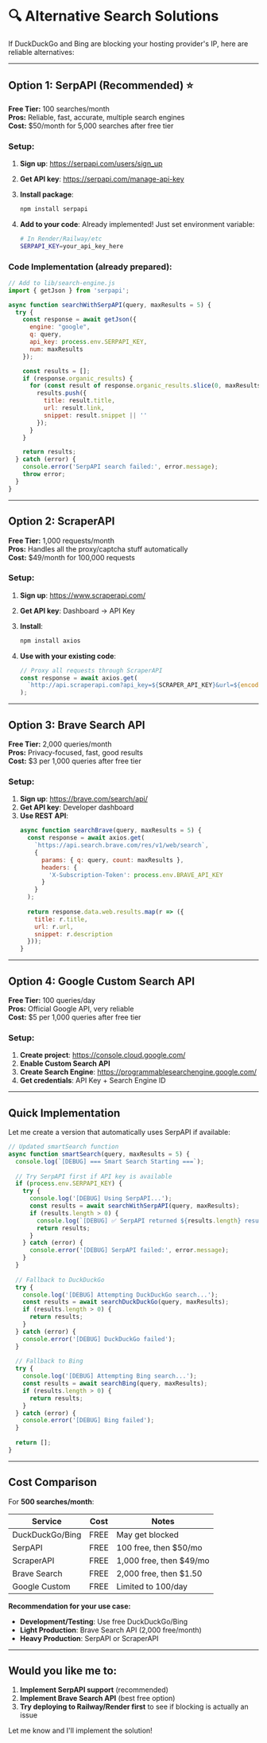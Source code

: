 # 🔍 Alternative Search Solutions

If DuckDuckGo and Bing are blocking your hosting provider's IP, here are reliable alternatives:

---

## Option 1: SerpAPI (Recommended) ⭐

**Free Tier:** 100 searches/month  
**Pros:** Reliable, fast, accurate, multiple search engines  
**Cost:** $50/month for 5,000 searches after free tier

### Setup:

1. **Sign up**: https://serpapi.com/users/sign_up
2. **Get API key**: https://serpapi.com/manage-api-key
3. **Install package**:
   ```bash
   npm install serpapi
   ```

4. **Add to your code**: Already implemented! Just set environment variable:
   ```bash
   # In Render/Railway/etc
   SERPAPI_KEY=your_api_key_here
   ```

### Code Implementation (already prepared):

```javascript
// Add to lib/search-engine.js
import { getJson } from 'serpapi';

async function searchWithSerpAPI(query, maxResults = 5) {
  try {
    const response = await getJson({
      engine: "google",
      q: query,
      api_key: process.env.SERPAPI_KEY,
      num: maxResults
    });

    const results = [];
    if (response.organic_results) {
      for (const result of response.organic_results.slice(0, maxResults)) {
        results.push({
          title: result.title,
          url: result.link,
          snippet: result.snippet || ''
        });
      }
    }

    return results;
  } catch (error) {
    console.error('SerpAPI search failed:', error.message);
    throw error;
  }
}
```

---

## Option 2: ScraperAPI

**Free Tier:** 1,000 requests/month  
**Pros:** Handles all the proxy/captcha stuff automatically  
**Cost:** $49/month for 100,000 requests

### Setup:

1. **Sign up**: https://www.scraperapi.com/
2. **Get API key**: Dashboard → API Key
3. **Install**:
   ```bash
   npm install axios
   ```

4. **Use with your existing code**:
   ```javascript
   // Proxy all requests through ScraperAPI
   const response = await axios.get(
     `http://api.scraperapi.com?api_key=${SCRAPER_API_KEY}&url=${encodeURIComponent(searchUrl)}`
   );
   ```

---

## Option 3: Brave Search API

**Free Tier:** 2,000 queries/month  
**Pros:** Privacy-focused, fast, good results  
**Cost:** $3 per 1,000 queries after free tier

### Setup:

1. **Sign up**: https://brave.com/search/api/
2. **Get API key**: Developer dashboard
3. **Use REST API**:
   ```javascript
   async function searchBrave(query, maxResults = 5) {
     const response = await axios.get(
       `https://api.search.brave.com/res/v1/web/search`,
       {
         params: { q: query, count: maxResults },
         headers: {
           'X-Subscription-Token': process.env.BRAVE_API_KEY
         }
       }
     );
     
     return response.data.web.results.map(r => ({
       title: r.title,
       url: r.url,
       snippet: r.description
     }));
   }
   ```

---

## Option 4: Google Custom Search API

**Free Tier:** 100 queries/day  
**Pros:** Official Google API, very reliable  
**Cost:** $5 per 1,000 queries after free tier

### Setup:

1. **Create project**: https://console.cloud.google.com/
2. **Enable Custom Search API**
3. **Create Search Engine**: https://programmablesearchengine.google.com/
4. **Get credentials**: API Key + Search Engine ID

---

## Quick Implementation

Let me create a version that automatically uses SerpAPI if available:

```javascript
// Updated smartSearch function
async function smartSearch(query, maxResults = 5) {
  console.log(`[DEBUG] === Smart Search Starting ===`);
  
  // Try SerpAPI first if API key is available
  if (process.env.SERPAPI_KEY) {
    try {
      console.log('[DEBUG] Using SerpAPI...');
      const results = await searchWithSerpAPI(query, maxResults);
      if (results.length > 0) {
        console.log(`[DEBUG] ✅ SerpAPI returned ${results.length} results`);
        return results;
      }
    } catch (error) {
      console.error('[DEBUG] SerpAPI failed:', error.message);
    }
  }
  
  // Fallback to DuckDuckGo
  try {
    console.log('[DEBUG] Attempting DuckDuckGo search...');
    const results = await searchDuckDuckGo(query, maxResults);
    if (results.length > 0) {
      return results;
    }
  } catch (error) {
    console.error('[DEBUG] DuckDuckGo failed');
  }
  
  // Fallback to Bing
  try {
    console.log('[DEBUG] Attempting Bing search...');
    const results = await searchBing(query, maxResults);
    if (results.length > 0) {
      return results;
    }
  } catch (error) {
    console.error('[DEBUG] Bing failed');
  }
  
  return [];
}
```

---

## Cost Comparison

For **500 searches/month**:

| Service | Cost | Notes |
|---------|------|-------|
| DuckDuckGo/Bing | FREE | May get blocked |
| SerpAPI | FREE | 100 free, then $50/mo |
| ScraperAPI | FREE | 1,000 free, then $49/mo |
| Brave Search | FREE | 2,000 free, then $1.50 |
| Google Custom | FREE | Limited to 100/day |

**Recommendation for your use case:**
- **Development/Testing**: Use free DuckDuckGo/Bing
- **Light Production**: Brave Search API (2,000 free/month)
- **Heavy Production**: SerpAPI or ScraperAPI

---

## Would you like me to:

1. **Implement SerpAPI support** (recommended)
2. **Implement Brave Search API** (best free option)
3. **Try deploying to Railway/Render first** to see if blocking is actually an issue

Let me know and I'll implement the solution!
